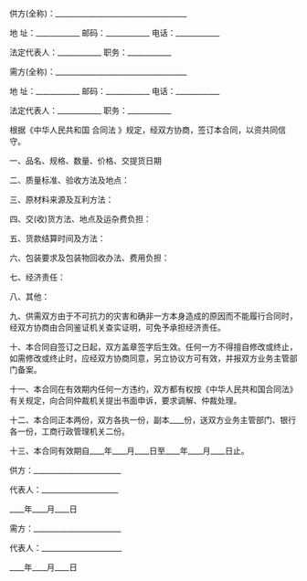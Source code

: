 
 


供方(全称)：____________________________________


地 址：____________ 邮码：____________ 电话：____________


法定代表人：____________ 职务：____________


需方(全称)：____________________________________


地 址：____________ 邮码：____________ 电话：____________


法定代表人：____________ 职务：____________


根据《中华人民共和国
合同法
》规定，经双方协商，签订本合同，以资共同信守。


一、品名、规格、数量、价格、交提货日期


二、质量标准、验收方法及地点：


三、原材料来源及互利方法：


四、交(收)货方法、地点及运杂费负担：


五、货款结算时间及方法：


六、包装要求及包装物回收办法、费用负担：


七、经济责任：


八、其他：


九、供需双方由于不可抗力的灾害和确非一方本身造成的原因而不能履行合同时，经双方协商由合同鉴证机关查实证明，可免予承担经济责任。


十、本合同自签订之日起，双方盖章签字后生效。任何一方不得擅自修改或终止，如需修改或终止时，应经双方协商同意，另立协议方可有效，并报双方业务主管部门备案。


十一、本合同在有效期内任何一方违约，双方都有权按《中华人民共和国合同法》有关规定，向合同仲裁机关提出书面申诉，要求调解、仲裁处理。


十二、本合同正本两份，双方各执一份，副本____份，送双方业务主管部门、银行各一份，工商行政管理机关二份。


十三、本合同有效期自____年____月____日至____年____月____日止。


供方：________________________


代表人：_____________________


____年____月____日


需方：________________________


代表人：______________________


____年____月____日
 


 

 
 
 
 
 
  


  
 

  


  


  
 
 
 
 

